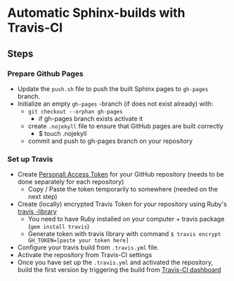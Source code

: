 # Automatic Sphinx-builds with Travis-CI

## Steps

### Prepare Github Pages

- Update the `push.sh` file to push the built Sphinx pages to `gh-pages` branch.
- Initialize an empty `gh-pages` -branch (if does not exist already) with:
   - `git checkout --orphan gh-pages`
       - if gh-pages branch exists activate it
   - create `.nojekyll` file to ensure that GitHub pages are built correctly
       - $ touch .nojekyll
   - commit and push to gh-pages branch on your repository

### Set up Travis 
- Create [Personall Access Token](https://github.com/settings/tokens) for your GitHub repository (needs to be done separately for each repository)
  - Copy / Paste the token temporarily to somewhere (needed on the next step)
- Create (locally) encrypted Travis Token for your repository using Ruby's [travis -library](https://rubygems.org/gems/travis/versions/1.8.8)
   - You need to have Ruby installed on your computer + travis package (`gem install travis`)
   - Generate token with travis library with command `$ travis encrypt GH_TOKEN=[paste your token here]`
- Configure your travis build from `.travis.yml` file.
- Activate the repository from Travis-CI settings
- Once you have set up the `.travis.yml` and activated the repository, build the first version by triggering the build from 
[Travis-CI dashboard](https://travis-ci.org/dashboard)

